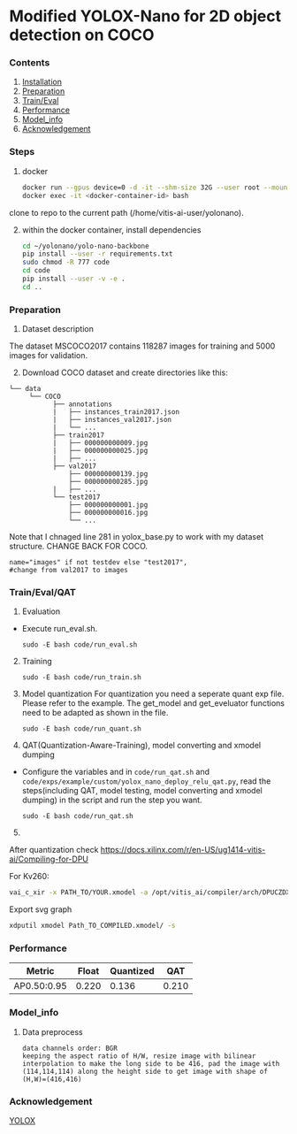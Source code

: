 # Modified YOLOX-Nano for 2D object detection on COCO

### Contents
1. [Installation](#installation)
2. [Preparation](#preparation)
3. [Train/Eval](#traineval)
4. [Performance](#performance)
5. [Model_info](#model_info)
6. [Acknowledgement](#acknowledgement)

### Steps

1. docker

    ```bash
    docker run --gpus device=0 -d -it --shm-size 32G --user root --mount source=$(pwd),target=/home/vitis-ai-user/yolonano,type=bind tumbgd/vai-pt-cuda
    docker exec -it <docker-container-id> bash
    ```
clone to repo to the current path (/home/vitis-ai-user/yolonano).

2. within the docker container, install dependencies
    ```bash
    cd ~/yolonano/yolo-nano-backbone
    pip install --user -r requirements.txt
    sudo chmod -R 777 code
    cd code
    pip install --user -v -e .
    cd ..
    ```

### Preparation

1. Dataset description

The dataset MSCOCO2017 contains 118287 images for training and 5000 images for validation.

2. Download COCO dataset and create directories like this:
  ```plain
  └── data
       └── COCO
             ├── annotations
             |   ├── instances_train2017.json
             |   ├── instances_val2017.json
             |   └── ...
             ├── train2017
             |   ├── 000000000009.jpg
             |   ├── 000000000025.jpg
             |   ├── ...
             ├── val2017
                 ├── 000000000139.jpg
                 ├── 000000000285.jpg
             |   ├── ...
             └── test2017
                 ├── 000000000001.jpg
                 ├── 000000000016.jpg
                 └── ...
  ```
Note that I chnaged line 281 in yolox_base.py to work with my dataset structure. CHANGE BACK FOR COCO. 
```plain
name="images" if not testdev else "test2017",                               #change from val2017 to images
```
### Train/Eval/QAT

1. Evaluation
  - Execute run_eval.sh.
    ```shell
    sudo -E bash code/run_eval.sh
    ```

2. Training
    ```shell
    sudo -E bash code/run_train.sh
    ```

3. Model quantization
For quantization you need a seperate quant exp file. Please refer to the example. The get_model and get_eveluator functions need to be adapted as shown in the file.
    ```shell
    sudo -E bash code/run_quant.sh
    ```

5. QAT(Quantization-Aware-Training), model converting and xmodel dumping
  - Configure the variables and in `code/run_qat.sh` and `code/exps/example/custom/yolox_nano_deploy_relu_qat.py`, read the steps(including QAT, model testing, model converting and xmodel dumping) in the script and run the step you want.
    ```shell
    sudo -E bash code/run_qat.sh
    ```
5.
After quantization check https://docs.xilinx.com/r/en-US/ug1414-vitis-ai/Compiling-for-DPU

For Kv260:

```bash
vai_c_xir -x PATH_TO/YOUR.xmodel -a /opt/vitis_ai/compiler/arch/DPUCZDX8G/KV260/arch.json -o EXPORT_PATH/ -n NEWNAME
```

Export svg graph

```bash
xdputil xmodel Path_TO_COMPILED.xmodel/ -s
```

### Performance

|Metric | Float | Quantized | QAT |
| -     | -    | - | - |
|AP0.50:0.95|0.220|0.136|0.210|


### Model_info

1. Data preprocess
    ```
    data channels order: BGR
    keeping the aspect ratio of H/W, resize image with bilinear interpolation to make the long side to be 416, pad the image with (114,114,114) along the height side to get image with shape of (H,W)=(416,416)
    ```

### Acknowledgement

[YOLOX](https://github.com/Megvii-BaseDetection/YOLOX.git)

